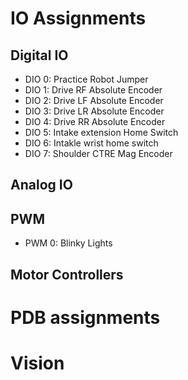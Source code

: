 # IO Assignments

## Digital IO
* DIO 0: Practice Robot Jumper
* DIO 1: Drive RF Absolute Encoder
* DIO 2: Drive LF Absolute Encoder
* DIO 3: Drive LR Absolute Encoder
* DIO 4: Drive RR Absolute Encoder
* DIO 5: Intake extension Home Switch
* DIO 6: Intakle wrist home switch
* DIO 7: Shoulder CTRE Mag Encoder

## Analog IO

## PWM
* PWM 0: Blinky Lights

## Motor Controllers

# PDB assignments

# Vision
